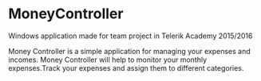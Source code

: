 # MoneyController
Windows application made for team project in Telerik Academy 2015/2016

Money Controller is a simple application for managing your expenses and incomes.
Money Controller will help to monitor your monthly expenses.Track your expenses and assign them to different categories.
